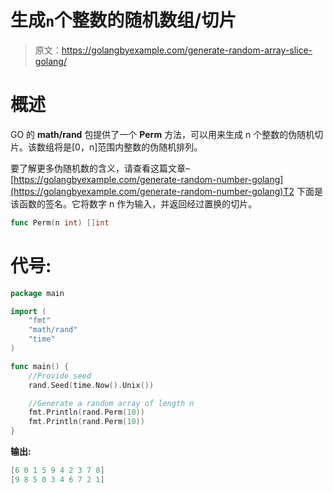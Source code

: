 # 生成`n`个整数的随机数组/切片

> 原文：<https://golangbyexample.com/generate-random-array-slice-golang/>

# **概述**

GO 的 **math/rand** 包提供了一个 **Perm** 方法，可以用来生成 n 个整数的伪随机切片。该数组将是[0，n]范围内整数的伪随机排列。

要了解更多伪随机数的含义，请查看这篇文章–[https://golangbyexample.com/generate-random-number-golang](https://golangbyexample.com/generate-random-number-golang)T2 下面是该函数的签名。它将数字 n 作为输入，并返回经过置换的切片。

```go
func Perm(n int) []int
```

# **代号:**

```go
package main

import (
    "fmt"
    "math/rand"
    "time"
)

func main() {
    //Provide seed
    rand.Seed(time.Now().Unix())

    //Generate a random array of length n
    fmt.Println(rand.Perm(10))
    fmt.Println(rand.Perm(10))
}
```

**输出:**

```go
[6 0 1 5 9 4 2 3 7 8]
[9 8 5 0 3 4 6 7 2 1]
```